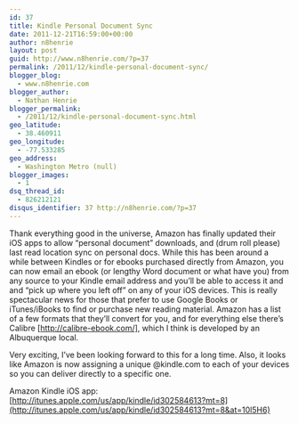 ```yaml
---
id: 37
title: Kindle Personal Document Sync
date: 2011-12-21T16:59:00+00:00
author: n8henrie
layout: post
guid: http://www.n8henrie.com/?p=37
permalink: /2011/12/kindle-personal-document-sync/
blogger_blog:
  - www.n8henrie.com
blogger_author:
  - Nathan Henrie
blogger_permalink:
  - /2011/12/kindle-personal-document-sync.html
geo_latitude:
  - 38.460911
geo_longitude:
  - -77.533285
geo_address:
  - Washington Metro (null)
blogger_images:
  - 1
dsq_thread_id:
  - 826212121
disqus_identifier: 37 http://n8henrie.com/?p=37
---
```

Thank everything good in the universe, Amazon has finally updated their iOS apps to allow “personal document” downloads, and (drum roll please) last read location sync on personal docs. While this has been around a while between Kindles or for ebooks purchased directly from Amazon, you can now email an ebook (or lengthy Word document or what have you) from any source to your Kindle email address and you’ll be able to access it and and “pick up where you left off” on any of your iOS devices. This is really spectacular news for those that prefer to use Google Books or iTunes/iBooks to find or purchase new reading material. Amazon has a list of a few formats that they’ll convert for you, and for everything else there’s Calibre [http://calibre-ebook.com/], which I think is developed by an Albuquerque local.

Very exciting, I’ve been looking forward to this for a long time. Also, it looks like Amazon is now assigning a unique @kindle.com to each of your devices so you can deliver directly to a specific one. 

Amazon Kindle iOS app:  
[http://itunes.apple.com/us/app/kindle/id302584613?mt=8](http://itunes.apple.com/us/app/kindle/id302584613?mt=8&at=10l5H6) 

<div>
</div>